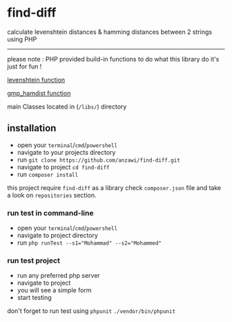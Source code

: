 # find-diff
calculate levenshtein distances &amp; hamming distances between 2 strings using PHP

--------
please note : PHP provided build-in functions to do what this library do
it's just for fun !

[levenshtein function](https://www.php.net/manual/en/function.levenshtein.php)

[gmp_hamdist function](https://www.php.net/manual/en/function.gmp-hamdist.php)


main Classes located in (`/libs/`) directory

## installation
- open your `terminal`/`cmd`/`powershell`
- navigate to your projects directory
- run `git clone https://github.com/anzawi/find-diff.git`
- navigate to project `cd find-diff`
- run `composer install`

this project require `find-diff` as a library
check `composer.json` file and take a look on `repositories` section.

### run test in command-line
- open your `terminal`/`cmd`/`powershell`
- navigate to project directory
- run `php runTest --s1="Mohammad" --s2="Mohammed"`

### run test project 
- run any preferred php server
- navigate to project
- you will see a simple form
- start testing

don't forget to run test using `phpunit`
`./vendor/bin/phpunit`


